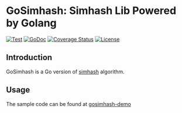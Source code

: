 # GoSimhash: Simhash Lib Powered by Golang

[![Test](https://github.com/yanyiwu/gosimhash/actions/workflows/go.yml/badge.svg)](https://github.com/yanyiwu/gosimhash/actions/workflows/go.yml)
[![GoDoc](https://godoc.org/github.com/yanyiwu/gosimhash?status.svg)](https://godoc.org/github.com/yanyiwu/gosimhash)
[![Coverage Status](https://coveralls.io/repos/yanyiwu/gosimhash/badge.svg?branch=master&service=github)](https://coveralls.io/github/yanyiwu/gosimhash?branch=master)
[![License](https://img.shields.io/badge/license-MIT-yellow.svg?style=flat)](http://yanyiwu.mit-license.org)

## Introduction

GoSimhash is a Go version of [simhash] algorithm.

## Usage

The sample code can be found at [gosimhash-demo](https://github.com/yanyiwu/gosimhash-demo/blob/main/demo.go)

[simhash]:http://github.com/yanyiwu/simhash

